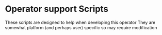 <!-- SPDX-License-Identifier: CC-BY-4.0 -->
<!-- Copyright Contributors to the ODPi Egeria project. -->
# Operator support Scripts

These scripts are designed to help when developing this operator
They are somewhat platform (and perhaps user) specific so may require modification

